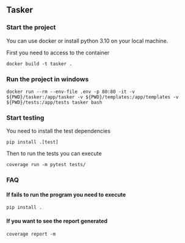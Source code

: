 ## Tasker

### Start the project

You can use docker or install python 3.10 on your local machine.

First you need to access to the container
```commandline
docker build -t tasker .
```

### Run the project in windows

```commandline
docker run --rm --env-file .env -p 80:80 -it -v ${PWD}/tasker:/app/tasker -v ${PWD}/templates:/app/templates -v ${PWD}/tests:/app/tests tasker bash
```

### Start testing

You need to install the test dependencies
```commandline
pip install .[test]
```
Then to run the tests you can execute
```commandline
coverage run -m pytest tests/ 
```

### FAQ

#### If fails to run the program you need to execute
```commandline
pip install .
```

#### If you want to see the report generated
```commandline
coverage report -m
```